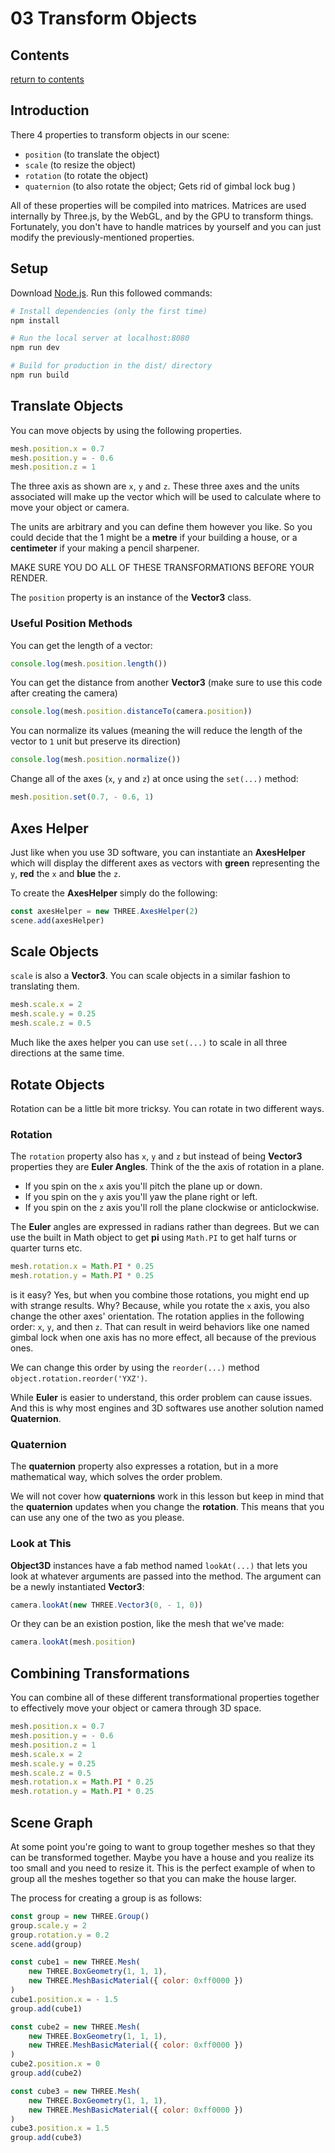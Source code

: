 # 03 Transform Objects

## Contents

[return to contents](../../../README.md)

## Introduction

There 4 properties to transform objects in our scene:

- `position` (to translate the object)
- `scale` (to resize the object)
- `rotation` (to rotate the object)
- `quaternion` (to also rotate the object; Gets rid of gimbal lock bug )

All of these properties will be compiled into matrices. Matrices are used internally by Three.js, by the WebGL, and by the GPU to transform things. Fortunately, you don't have to handle matrices by yourself and you can just modify the previously-mentioned properties.

## Setup

Download [Node.js](https://nodejs.org/en/download/).
Run this followed commands:

```bash
# Install dependencies (only the first time)
npm install

# Run the local server at localhost:8080
npm run dev

# Build for production in the dist/ directory
npm run build
```

## Translate Objects

You can move objects by using the following properties.

```JavaScript
mesh.position.x = 0.7
mesh.position.y = - 0.6
mesh.position.z = 1
```

The three axis as shown are `x`, `y` and `z`. These three axes and the units associated will make up the vector which will be used to calculate where to move your object or camera.

The units are arbitrary and you can define them however you like. So you could decide that the 1 might be a **metre** if your building a house, or a **centimeter** if your making a pencil sharpener.

MAKE SURE YOU DO ALL OF THESE TRANSFORMATIONS BEFORE YOUR RENDER.

The `position` property is an instance of the **Vector3** class.

### Useful Position Methods

You can get the length of a vector:

```JavaScript
console.log(mesh.position.length())
```

You can get the distance from another **Vector3** (make sure to use this code after creating the camera)

```JavaScript
console.log(mesh.position.distanceTo(camera.position))
```

You can normalize its values (meaning the will reduce the length of the vector to `1` unit but preserve its direction)

```JavaScript
console.log(mesh.position.normalize())
```

Change all of the axes (`x`, `y` and `z`) at once using the `set(...)` method:

```JavaScript
mesh.position.set(0.7, - 0.6, 1)
```

## Axes Helper

Just like when you use 3D software, you can instantiate an **AxesHelper** which will display the different axes as vectors with **green** representing the `y`, **red** the `x` and **blue** the `z`.

To create the **AxesHelper** simply do the following:

```JavaScript
const axesHelper = new THREE.AxesHelper(2)
scene.add(axesHelper)
```

## Scale Objects

`scale` is also a **Vector3**. You can scale objects in a similar fashion to translating them.

```JavaScript
mesh.scale.x = 2
mesh.scale.y = 0.25
mesh.scale.z = 0.5
```

Much like the axes helper you can use `set(...)` to scale in all three directions at the same time.

## Rotate Objects

Rotation can be a little bit more tricksy. You can rotate in two different ways.

### Rotation

The `rotation` property also has `x`, `y` and `z` but instead of being **Vector3** properties they are **Euler Angles**. Think of the the axis of rotation in a plane.

- If you spin on the `x` axis you'll pitch the plane up or down.
- If you spin on the `y` axis you'll yaw the plane right or left.
- If you spin on the `z` axis you'll roll the plane clockwise or anticlockwise.

The **Euler** angles are expressed in radians rather than degrees. But we can use the built in Math object to get **pi** using `Math.PI` to get half turns or quarter turns etc.

```JavaScript
mesh.rotation.x = Math.PI * 0.25
mesh.rotation.y = Math.PI * 0.25
```

is it easy? Yes, but when you combine those rotations, you might end up with strange results. Why? Because, while you rotate the `x` axis, you also change the other axes' orientation. The rotation applies in the following order: `x`, `y`, and then `z`. That can result in weird behaviors like one named gimbal lock when one axis has no more effect, all because of the previous ones.

We can change this order by using the `reorder(...)` method `object.rotation.reorder('YXZ')`.

While **Euler** is easier to understand, this order problem can cause issues. And this is why most engines and 3D softwares use another solution named **Quaternion**.

### Quaternion

The **quaternion** property also expresses a rotation, but in a more mathematical way, which solves the order problem.

We will not cover how **quaternions** work in this lesson but keep in mind that the **quaternion** updates when you change the **rotation**. This means that you can use any one of the two as you please.

### Look at This

**Object3D** instances have a fab method named `lookAt(...)` that lets you look at whatever arguments are passed into the method. The argument can be a newly instantiated **Vector3**:

```JavaScript
camera.lookAt(new THREE.Vector3(0, - 1, 0))
```

Or they can be an existion postion, like the mesh that we've made:

```JavaScript
camera.lookAt(mesh.position)
```

## Combining Transformations

You can combine all of these different transformational properties together to effectively move your object or camera through 3D space.

```JavaScript
mesh.position.x = 0.7
mesh.position.y = - 0.6
mesh.position.z = 1
mesh.scale.x = 2
mesh.scale.y = 0.25
mesh.scale.z = 0.5
mesh.rotation.x = Math.PI * 0.25
mesh.rotation.y = Math.PI * 0.25
```

## Scene Graph

At some point you're going to want to group together meshes so that they can be transformed together. Maybe you have a house and you realize its too small and you need to resize it. This is the perfect example of when to group all the meshes together so that you can make the house larger.

The process for creating a group is as follows:

```JavaScript
const group = new THREE.Group()
group.scale.y = 2
group.rotation.y = 0.2
scene.add(group)

const cube1 = new THREE.Mesh(
    new THREE.BoxGeometry(1, 1, 1),
    new THREE.MeshBasicMaterial({ color: 0xff0000 })
)
cube1.position.x = - 1.5
group.add(cube1)

const cube2 = new THREE.Mesh(
    new THREE.BoxGeometry(1, 1, 1),
    new THREE.MeshBasicMaterial({ color: 0xff0000 })
)
cube2.position.x = 0
group.add(cube2)

const cube3 = new THREE.Mesh(
    new THREE.BoxGeometry(1, 1, 1),
    new THREE.MeshBasicMaterial({ color: 0xff0000 })
)
cube3.position.x = 1.5
group.add(cube3)
```
